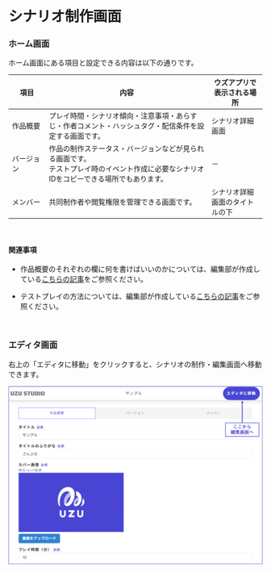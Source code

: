 # シナリオ制作画面

### ホーム画面

ホーム画面にある項目と設定できる内容は以下の通りです。

| 項目                 | 内容                           | ウズアプリで表示される場所             |
| -------------------- | ----------------------------- | ------------------------------------- |
| 作品概要     | プレイ時間・シナリオ傾向・注意事項・あらすじ・作者コメント・ハッシュタグ・配信条件を設定する画面です。 | シナリオ詳細画面 |
| バージョン  | 作品の制作ステータス・バージョンなどが見られる画面です。<br>テストプレイ時のイベント作成に必要なシナリオIDをコピーできる場所でもあります。 | －     |
| メンバー　　   | 共同制作者や閲覧権限を管理できる画面です。  | シナリオ詳細画面のタイトルの下       |

<br>

#### 関連事項

- 作品概要のそれぞれの欄に何を書けばいいのかについては、編集部が作成している[こちらの記事](https://uzu-app.notion.site/e56aef54e029430dbe3131b2b96b1575?pvs=4)をご参照ください。

- テストプレイの方法については、編集部が作成している[こちらの記事](https://uzu-app.notion.site/d004b22fe584451bb026aee76dbd08f2?pvs=4)をご参照ください。

<br>

### エディタ画面

右上の「エディタに移動」をクリックすると、シナリオの制作・編集画面へ移動できます。

![](../images/overview3.png)
